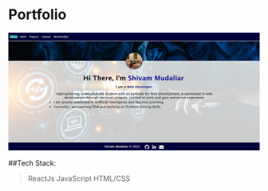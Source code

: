 # Portfolio
![alt text](https://github.com/shiv-1203/Portfolio/blob/master/src/Images/portfolio.png?raw=true)

##Tech Stack:
> ReactJs
> JavaScript
> HTML/CSS

